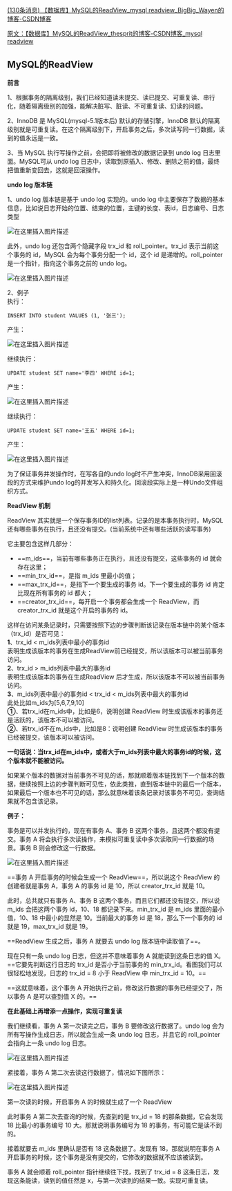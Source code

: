 [(130条消息) 【数据库】MySQL的ReadView\_mysql readview\_BigBig\_Wayen的博客-CSDN博客](https://blog.csdn.net/Cool_Wayen/article/details/126369405)



[原文：【数据库】MySQL的ReadView\_thesprit的博客-CSDN博客\_mysql readview](https://blog.csdn.net/thesprit/article/details/112970122 "原文：【数据库】MySQL的ReadView_thesprit的博客-CSDN博客_mysql readview")

## **MySQL的ReadView**


**前言**

1、根据事务的隔离级别，我们已经知道读未提交、读已提交、可重复读、串行化，随着隔离级别的加强，能解决脏写、脏读、不可重复读、幻读的问题。

2、InnoDB 是 MySQL(mysql-5.1版本后) 默认的存储引擎，InnoDB 默认的隔离级别就是可重复读。在这个隔离级别下，开启事务之后，多次读写同一行数据，读到的值永远是一致。

3、当 MySQL 执行写操作之前，会把即将被修改的数据记录到 undo log 日志里面。MySQL可从 undo log 日志中，读取到原插入、修改、删除之前的值，最终把值重新变回去，这就是回滚操作。

**undo log 版本链**

1、undo log 版本链是基于 undo log 实现的。undo log 中主要保存了数据的基本信息，比如说日志开始的位置、结束的位置，主键的长度、表id，日志编号、日志类型

![在这里插入图片描述](https://img-blog.csdnimg.cn/20210121192322560.png#pic_center)

 此外，undo log 还包含两个隐藏字段 trx\_id 和 roll\_pointer。trx\_id 表示当前这个事务的 id，MySQL 会为每个事务分配一个 id，这个 id 是递增的。roll\_pointer 是一个指针，指向这个事务之前的 undo log。

![在这里插入图片描述](https://img-blog.csdnimg.cn/20210121192333997.png#pic_center)

 2、例子  
执行：

```
INSERT INTO student VALUES (1, '张三');
```

产生：

![在这里插入图片描述](https://img-blog.csdnimg.cn/20210121192349964.png#pic_center)

 继续执行：

```
UPDATE student SET name='李四' WHERE id=1;
```

产生：

![在这里插入图片描述](https://img-blog.csdnimg.cn/20210121192402415.png#pic_center)

 继续执行：

```
UPDATE student SET name='王五' WHERE id=1;
```

产生：

![在这里插入图片描述](https://img-blog.csdnimg.cn/20210121192413555.png?x-oss-process=image/watermark,type_ZmFuZ3poZW5naGVpdGk,shadow_10,text_aHR0cHM6Ly9ibG9nLmNzZG4ubmV0L3RoZXNwcml0,size_16,color_FFFFFF,t_70#pic_center)

 为了保证事务并发操作时，在写各自的undo log时不产生冲突，InnoDB采用回滚段的方式来维护undo log的并发写入和持久化。回滚段实际上是一种Undo文件组织方式。

**ReadView 机制**

ReadView 其实就是一个保存事务ID的list列表。记录的是本事务执行时，MySQL还有哪些事务在执行，且还没有提交。(当前系统中还有哪些活跃的读写事务)

它主要包含这样几部分：

-   ==m\_ids==，当前有哪些事务正在执行，且还没有提交，这些事务的 id 就会存在这里；
-   ==min\_trx\_id==，是指 m\_ids 里最小的值；
-   ==max\_trx\_id==，是指下一个要生成的事务 id。下一个要生成的事务 id 肯定比现在所有事务的 id 都大；
-   ==creator\_trx\_id==，每开启一个事务都会生成一个 ReadView，而 creator\_trx\_id 就是这个开启的事务的 id。

这样在访问某条记录时，只需要按照下边的步骤判断该记录在版本链中的某个版本（trx\_id）是否可见：  
        **1**、trx\_id < m\_ids列表中最小的事务id  
        表明生成该版本的事务在生成ReadView前已经提交，所以该版本可以被当前事务访问。  
        **2**、trx\_id > m\_ids列表中最大的事务id  
        表明生成该版本的事务在生成ReadView 后才生成，所以该版本不可以被当前事务访问。  
        **3**、m\_ids列表中最小的事务id < trx\_id < m\_ids列表中最大的事务id  
        此处比如m\_ids为\[5,6,7,9,10\]  
        **①**、若trx\_id在m\_ids中，比如是6，说明创建 ReadView 时生成该版本的事务还是活跃的，该版本不可以被访问。  
        **②**、若trx\_id不在m\_ids中，比如是8：说明创建 ReadView 时生成该版本的事务已经被提交，该版本可以被访问。

**一句话说：当trx\_id在m\_ids中，或者大于m\_ids列表中最大的事务id的时候，这个版本就不能被访问。**

如果某个版本的数据对当前事务不可见的话，那就顺着版本链找到下一个版本的数据，继续按照上边的步骤判断可见性，依此类推，直到版本链中的最后一个版本，如果最后一个版本也不可见的话，那么就意味着该条记录对该事务不可见，查询结果就不包含该记录。

**例子：**

事务是可以并发执行的，现在有事务 A、事务 B 这两个事务，且这两个都没有提交。事务 A 将会执行多次读操作，来模拟可重复读中多次读取同一行数据的场景。事务 B 则会修改这一行数据。

![在这里插入图片描述](https://img-blog.csdnimg.cn/20210121192435808.png#pic_center)

==事务 A 开启事务的时候会生成一个 ReadView==，所以说这个 ReadView 的创建者就是事务 A，事务 A 的事务 id 是 10，所以 creator\_trx\_id 就是 10。

此时，总共就只有事务 A、事务 B 这两个事务，而且它们都还没有提交，所以说 m\_ids 会把这两个事务 id，10、18 都记录下来。min\_trx\_id 是 m\_ids 里面的最小值，10、18 中最小的显然是 10。当前最大的事务 id 是 18，那么下一个事务的 id 就是 19，max\_trx\_id 就是 19。

==ReadView 生成之后，事务 A 就要去 undo log 版本链中读取值了==。

现在只有一条 undo log 日志，但这并不意味着事务 A 就能读到这条日志的值 X。==它要先判断这行日志的 trx\_id 是否小于当前事务的 min\_trx\_id。看图我们可以很轻松地发现，日志的 trx\_id = 8 小于 ReadView 中 min\_trx\_id = 10。==

==这就意味着，这个事务 A 开始执行之前，修改这行数据的事务已经提交了，所以事务 A 是可以查到值 X 的。==

**在此基础上再增添一点操作，实现可重复读**

我们继续看，事务 A 第一次读完之后，事务 B 要修改这行数据了。undo log 会为所有写操作生成日志，所以就会生成一条 undo log 日志，并且它的 roll\_pointer 会指向上一条 undo log 日志。

![在这里插入图片描述](https://img-blog.csdnimg.cn/20210121192504483.png?x-oss-process=image/watermark,type_ZmFuZ3poZW5naGVpdGk,shadow_10,text_aHR0cHM6Ly9ibG9nLmNzZG4ubmV0L3RoZXNwcml0,size_16,color_FFFFFF,t_70#pic_center)

紧接着，事务 A 第二次去读这行数据了，情况如下图所示：

![在这里插入图片描述](https://img-blog.csdnimg.cn/20210121192523998.png?x-oss-process=image/watermark,type_ZmFuZ3poZW5naGVpdGk,shadow_10,text_aHR0cHM6Ly9ibG9nLmNzZG4ubmV0L3RoZXNwcml0,size_16,color_FFFFFF,t_70#pic_center)

第一次读的时候，开启事务 A 的时候就生成了一个 ReadView

此时事务 A 第二次去查询的时候，先查到的是 trx\_id = 18 的那条数据，它会发现 18 比最小的事务编号 10 大。那就说明事务编号为 18 的事务，有可能它是读不到的。

接着就要去 m\_ids 里确认是否有 18 这条数据了。发现有 18，那就说明在事务 A 开启事务的时候，这个事务是没有提交的，它修改的数据就不应该被读到。

事务 A 就会顺着 roll\_pointer 指针继续往下找，找到了 trx\_id = 8 这条日志，发现这条能读，读到的值任然是 x，与第一次读到的结果一致。实现可重复读。